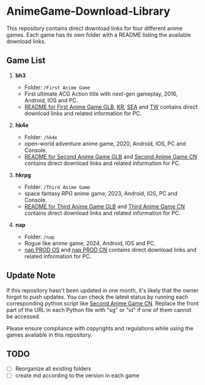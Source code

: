 # AnimeGame-Download-Library

This repository contains direct download links for four different anime games. Each game has its own folder with a README listing the available download links.

## Game List

1. **bh3** 
   - Folder: `/First Anime Game`
   - First ultimate ACG Action title with next-gen gameplay, 2016, Android, IOS and PC.
   - [README for First Anime Game GLB](./First%20Anime%20Game/GLOBAL.md), [KR](./First%20Anime%20Game/KR.md), [SEA](./First%20Anime%20Game/SEA.md) and [TW](./First%20Anime%20Game/TW.md) contains direct download links and related information for PC.

2. **hk4e**
   - Folder: `/hk4e`
   - open-world adventure anime game, 2020, Android, IOS, PC and Console.
   - [README for Second Anime Game GLB](./hk4e/PROD/OS/GLOBAL.md/) and [Second Anime Game CN](./hk4e/PROD/CN/CN.md) contains direct download links and related information for PC.

3. **hkrpg**
   - Folder: `/Third Anime Game`
   - space fantasy RPG anime game, 2023, Android, IOS, PC and Console.
   - [README for Third Anime Game GLB](./Third%20Anime%20Game/GLOBAL.md) and [Third Anime Game CN](./Third%20Anime%20Game/CN.md) contains direct download links and related information for PC.

4. **nap**
   - Folder: `/nap`
   - Rogue like anime game, 2024, Android, IOS and PC.
   - [nap PROD OS](./nap/PROD/OS/) and [nap PROD CN](./nap/PROD/CN/) contains direct download links and related information for PC.

## Update Note

If this repository hasn't been updated in one month, it's likely that the owner forgot to push updates. You can check the latest status by running each corresponding python script like [Second Anime Game CN](./Second%20Anime%20Game/SecondAnimeGameCN.py). Replace the front part of the URL in each Python file with "sg" or "id" if one of them cannot be accessed.

Please ensure compliance with copyrights and regulations while using the games available in this repository.

## TODO
- [ ] Reorganize all existing folders
- [ ] create md according to the version in each game